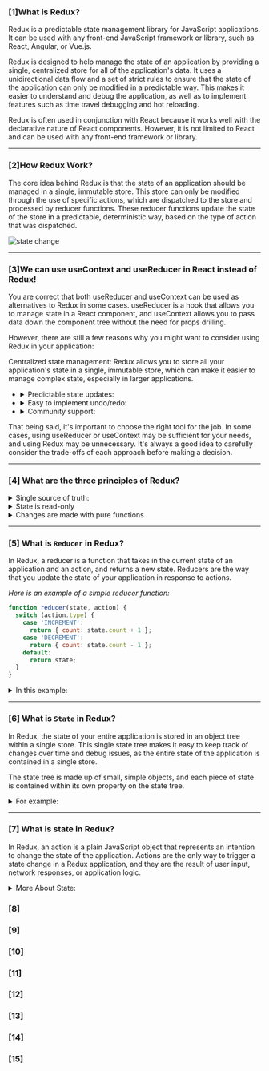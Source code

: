 ### [1]What is Redux?

Redux is a predictable state management library for JavaScript applications. It can be used with any front-end JavaScript framework or library, such as React, Angular, or Vue.js.

Redux is designed to help manage the state of an application by providing a single, centralized store for all of the application's data. It uses a unidirectional data flow and a set of strict rules to ensure that the state of the application can only be modified in a predictable way. This makes it easier to understand and debug the application, as well as to implement features such as time travel debugging and hot reloading.

Redux is often used in conjunction with React because it works well with the declarative nature of React components. However, it is not limited to React and can be used with any front-end framework or library.

<hr/>

### [2]How Redux Work?

The core idea behind Redux is that the state of an application should be managed in a single, immutable store. This store can only be modified through the use of specific actions, which are dispatched to the store and processed by reducer functions. These reducer functions update the state of the store in a predictable, deterministic way, based on the type of action that was dispatched.

![state change](https://iili.io/HIMHU7I.png)

<hr/>

### [3]We can use useContext and useReducer in React instead of Redux!

You are correct that both useReducer and useContext can be used as alternatives to Redux in some cases. useReducer is a hook that allows you to manage state in a React component, and useContext allows you to pass data down the component tree without the need for props drilling.

However, there are still a few reasons why you might want to consider using Redux in your application:

Centralized state management: Redux allows you to store all your application's state in a single, immutable store, which can make it easier to manage complex state, especially in larger applications.

- <details><summary>Predictable state updates:</summary> Redux uses a strict unidirectional data flow, which means that state updates only happen in a predictable way. This can make it easier to debug and test your application.</details>

- <details><summary>Easy to implement undo/redo:</summary> Because all state updates in Redux are stored in an array of previous states, it is easy to implement undo/redo functionality.</details>

- <details><summary>Community support:</summary> Redux is a widely-used library, and as such has a large community of developers who can provide support and resources.</details>

That being said, it's important to choose the right tool for the job. In some cases, using useReducer or useContext may be sufficient for your needs, and using Redux may be unnecessary. It's always a good idea to carefully consider the trade-offs of each approach before making a decision.

<hr/>

### [4] What are the three principles of Redux?

<details><summary>Single source of truth:</summary>The state of your entire application is stored in a single object, called the "store." This makes it easier to understand the state of your application and debug problems.</details>

<details><summary>State is read-only</summary>The only way to change the state of your application is to dispatch an action, an object that describes a change to the state. This makes it easier to understand how the state of your application is being modified and allows you to implement logic to handle different types of actions.</details>

<details><summary>Changes are made with pure functions</summary> In Redux, you define "reducers" to handle the logic for updating the state based on an action. Reducers are pure functions, which means they do not have side effects and always return the same output for a given input. This helps to ensure that the state of your application is predictable and easy to test.</details>

<hr/>

### [5] What is `Reducer` in Redux?

In Redux, a reducer is a function that takes in the current state of an application and an action, and returns a new state. Reducers are the way that you update the state of your application in response to actions.

<em>Here is an example of a simple reducer function:</em>

```javascript
function reducer(state, action) {
  switch (action.type) {
    case 'INCREMENT':
      return { count: state.count + 1 };
    case 'DECREMENT':
      return { count: state.count - 1 };
    default:
      return state;
  }
}
```

<details><summary>In this example:</summary>In this example, the reducer function has a switch statement that checks the type property of the action. Depending on the type of the action, the reducer returns a new state object with an updated count property. If the action type is INCREMENT, the count is incremented by 1. If the action type is DECREMENT, the count is decremented by 1. If the action type is not recognized, the reducer returns the current state.

Reducers are important in Redux because they are the only way to update the state of your application. They are also pure functions, which means they do not have any side effects and always return the same output for a given input. This helps to ensure that the state of your application is predictable and easy to test.</details>

<hr/>

### [6] What is `State` in Redux?

In Redux, the state of your entire application is stored in an object tree within a single store. This single state tree makes it easy to keep track of changes over time and debug issues, as the entire state of the application is contained in a single store.

The state tree is made up of small, simple objects, and each piece of state is contained within its own property on the state tree. 

<details><summary>For example:</summary> if you are building a to-do list app, the state tree might contain a property called "todos" that stores an array of to-do objects, and another property called "visibilityFilter" that stores a string representing the current visibility filter for the to-do list.

In Redux, the state of the application can only be modified through a process called dispatchinng an action. An action is a plain JavaScript object that describes the change that needs to be made to the state tree. For example, to add a new to-do to the list, you might dispatch an action with a type of "ADD_TODO" and a payload that includes the text of the new to-do.

Redux provides a way to manage the state of your application in a predictable, transparent way, making it easier to understand and debug the behavior of your app.</details>

<hr/>

### [7] What is state in Redux?
In Redux, an action is a plain JavaScript object that represents an intention to change the state of the application. Actions are the only way to trigger a state change in a Redux application, and they are the result of user input, network responses, or application logic.

<details><summary>More About State:</summary>Actions are very simple objects that must have a type property to describe the type of action being performed. They may also include a payload of data that provides additional information about the action. For example, an action to add a new to-do item to a list might have a type of "ADD_TODO" and a payload that includes the text of the to-do item.

Here is an example of a simple action object:

```javascript
{
  type: 'ADD_TODO',
  payload: {
    text: 'Write a Redux tutorial'
  }
}
```
In a Redux application, actions are dispatched using the store's dispatch method. When an action is dispatched, it is passed to the root reducer function, which then determines how the state should be updated based on the type of action that was dispatched.

For example, if the action above were dispatched, the reducer function might update the state tree by adding a new to-do item to the list of to-dos.</details>





### [8]

### [9]

### [10]

### [11]

### [12]

### [13]

### [14]

### [15]